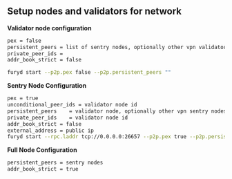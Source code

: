 ## Setup nodes and validators for network

**Validator node configuration**

```bash
pex = false
persistent_peers = list of sentry nodes, optionally other vpn validators
private_peer_ids =
addr_book_strict = false

furyd start --p2p.pex false --p2p.persistent_peers ""
```

**Sentry Node Configuration**

```bash
pex	= true
unconditional_peer_ids = validator node id
persistent_peers	= validator node, optionally other vpn sentry nodes
private_peer_ids	= validator node id
addr_book_strict = false
external_address = public ip
furyd start --rpc.laddr tcp://0.0.0.0:26657 --p2p.pex true --p2p.persistent_peers "" --p2p.unconditional_peer_ids "" --p2p.private_peer_ids ""
```

**Full Node Configuration**

```bash
persistent_peers = sentry nodes
addr_book_strict = true
```
